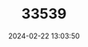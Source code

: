 ---
title: "33539"
category: "Palaquium pauciflorum"
draft: false
date: 2024-02-22 13:03:50
languages:
  Sinhala; Sinhalese: ["Kirihambiliya"]
---